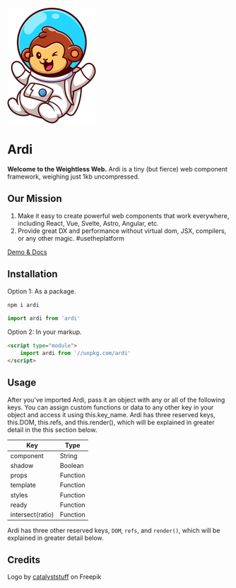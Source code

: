![](https://raw.githubusercontent.com/jameslovallo/ardi/master/docs/assets/svg/ardi.svg)

# Ardi

**Welcome to the Weightless Web.** Ardi is a tiny (but fierce) web component framework, weighing just 1kb uncompressed.

## Our Mission

1. Make it easy to create powerful web components that work everywhere, including React, Vue, Svelte, Astro, Angular, etc.
2. Provide great DX and performance without virtual dom, JSX, compilers, or any other magic. #usetheplatform

[Demo & Docs](https://ardi.netlify.app)

## Installation

Option 1: As a package.

```sh
npm i ardi
```

```js
import ardi from 'ardi'
```

Option 2: In your markup.

```html
<script type="module">
	import ardi from '//unpkg.com/ardi'
</script>
```

## Usage

After you've imported Ardi, pass it an object with any or all of the following keys. You can assign custom functions or data to any other key in your object and access it using this.key_name. Ardi has three reserved keys, this.DOM, this.refs, and this.render(), which will be explained in greater detail in the this section below.

| Key              | Type     |
| ---------------- | -------- |
| component        | String   |
| shadow           | Boolean  |
| props            | Function |
| template         | Function |
| styles           | Function |
| ready            | Function |
| intersect(ratio) | Function |

Ardi has three other reserved keys, `DOM`, `refs`, and `render()`, which will be explained in greater detail below.

## Credits

Logo by [catalyststuff](https://www.freepik.com/free-vector/cute-monkey-astronaut-floating-cartoon-vector-icon-illustration-animal-technology-icon-concept-isolated-premium-vector-flat-cartoon-style_17121208.htm#query=monkey&position=45&from_view=author) on Freepik
